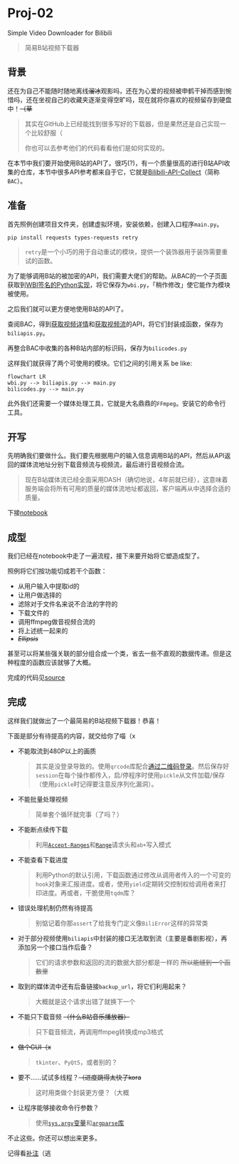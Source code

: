 # Proj-02

Simple Video Downloader for Bilibili

> 简易B站视频下载器

## 背景

还在为自己不能随时随地离线~~溜冰~~观影吗，还在为心爱的视频被申鹤干掉而感到惋惜吗，还在坐视自己的收藏夹逐渐变得空旷吗，现在就将你喜欢的视频留存到硬盘中！~~（草~~

> 其实在GitHub上已经能找到很多写好的下载器，但是果然还是自己实现一个比较舒服（
>
> 你也可以去参考他们的代码看看他们是如何实现的。

在本节中我们要开始使用B站的API了。很巧(?)，有一个质量很高的进行B站API收集的仓库，本节中很多API参考都来自于它，它就是[Bilibili-API-Collect](https://github.com/SocialSisterYi/bilibili-API-collect)（简称`BAC`）。

## 准备

首先照例创建项目文件夹，创建虚拟环境，安装依赖，创建入口程序`main.py`。

```powershell
pip install requests types-requests retry
```

> `retry`是一个小巧的用于自动重试的模块，提供一个装饰器用于装饰需要重试的函数。

为了能够调用B站的被加密的API，我们需要大佬们的帮助。从BAC的一个子页面获取到[WBI签名的Python实现](https://github.com/SocialSisterYi/bilibili-API-collect/blob/master/docs/misc/sign/wbi.md#python)，将它保存为`wbi.py`，「稍作修改」使它能作为模块被使用。

之后我们就可以更方便地使用B站的API了。

查阅BAC，得到[获取视频详情](https://github.com/SocialSisterYi/bilibili-API-collect/blob/master/docs/video/info.md)和[获取视频流](https://github.com/SocialSisterYi/bilibili-API-collect/blob/master/docs/video/videostream_url.md)的API，将它们封装成函数，保存为`biliapis.py`。

再整合BAC中收集的各种B站内部的标识码，保存为`bilicodes.py`

这样我们就获得了两个可使用的模块。它们之间的引用关系 be like:

```mermaid
flowchart LR
wbi.py --> biliapis.py --> main.py
bilicodes.py --> main.py
```

此外我们还需要一个媒体处理工具，它就是大名鼎鼎的`FFmpeg`。安装它的命令行工具。

## 开写

先明确我们要做什么。我们要先根据用户的输入信息调用B站的API，然后从API返回的媒体流地址分别下载音频流与视频流，最后进行音视频合流。

> 现在B站媒体流已经全面采用DASH（确切地说，4年前就已经），这意味着服务端会将所有可用的质量的媒体流地址都返回，客户端再从中选择合适的质量。

下接[notebook](./2.2.2.3.2%20Do%20it%20yourself.md)

## 成型

我们已经在notebook中走了一遍流程，接下来要开始将它塑造成型了。

照例将它们按功能切成若干个函数：
- 从用户输入中提取id的
- 让用户做选择的
- 滤除对于文件名来说不合法的字符的
- 下载文件的
- 调用ffmpeg做音视频合流的
- 将上述统一起来的
- ~~*Ellipsis*~~

甚至可以将某些强关联的部分组合成一个类，省去一些不直观的数据传递。但是这种程度的函数应该就够了大概。

完成的代码见[source](https://github.com/Aster-amellus/neoPythonModule/tree/main/project_perspective/proj-02/source)

## 完成

这样我们就做出了一个最简易的B站视频下载器！恭喜！

下面是部分有待提高的内容，就交给你了喵（x
- 不能取流到480P以上的画质
  > 其实是没登录导致的。使用`qrcode`库配合[通过二维码登录](https://github.com/SocialSisterYi/bilibili-API-collect/blob/master/docs/login/login_action/QR.md)。然后保存好`session`在每个操作都传入，启/停程序时使用`pickle`从文件加载/保存（使用`pickle`时记得要注意反序列化漏洞）。
- 不能批量处理视频
  > 简单套个循环就完事（了吗？）
- 不能断点续传下载
  > 利用[`Accept-Ranges`](https://developer.mozilla.org/zh-CN/docs/Web/HTTP/Headers/Accept-Ranges)和[`Range`](https://developer.mozilla.org/zh-CN/docs/Web/HTTP/Headers/Range)请求头和`ab+`写入模式
- 不能查看下载进度
  > 利用Python的默认引用，下载函数通过修改从调用者传入的一个可变的`hook`对象来汇报进度。或者，使用`yield`定期转交控制权给调用者来打印进度。再或者，干脆使用`tqdm`库？
- 错误处理机制仍然有待提高
  > 别惦记着你那`assert`了给我专门定义像`BiliError`这样的异常类
- 对于部分视频使用`biliapis`中封装的接口无法取到流（主要是番剧影视），再添加另一个接口当作后备？
  > 它们的请求参数和返回的流的数据大部分都是一样的 ~~所以能缝到一个函数里~~
- 取到的媒体流中还有后备链接`backup_url`，将它们利用起来？
  > 大概就是这个请求出错了就换下一个
- 不能只下载音频 ~~（什么B站音乐播放器）~~
  > 只下载音频流，再调用ffmpeg转换成mp3格式
- ~~做个GUI（x~~
  > `tkinter`、`PyQt5`，或者别的？
- 要不……试试多线程？~~（进度跳得太快了kora~~
  > 这时用类做个封装更方便？（大概
- 让程序能够接收命令行参数？
  > 使用[`sys.argv`变量](https://docs.python.org/zh-cn/3/library/sys.html#sys.argv)和[`argparse`库](https://docs.python.org/zh-cn/3/library/argparse.html)

不止这些。你还可以想出来更多。

记得看[补注](./2.2.2.3.3%20Notes.md)（逃
